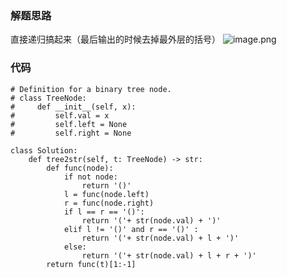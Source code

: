 ### 解题思路
直接递归搞起来（最后输出的时候去掉最外层的括号）
![image.png](https://pic.leetcode-cn.com/b0144414cc88d5db09f45d33681ce5ede8673cd123e41ae5abe5042c8b067eb8-image.png)

### 代码

```python3
# Definition for a binary tree node.
# class TreeNode:
#     def __init__(self, x):
#         self.val = x
#         self.left = None
#         self.right = None

class Solution:
    def tree2str(self, t: TreeNode) -> str:
        def func(node):
            if not node:
                return '()'
            l = func(node.left)
            r = func(node.right)
            if l == r == '()':
                return '('+ str(node.val) + ')'
            elif l != '()' and r == '()' :
                return '('+ str(node.val) + l + ')'
            else:
                return '('+ str(node.val) + l + r + ')'   
        return func(t)[1:-1]
```
